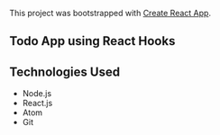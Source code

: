 This project was bootstrapped with [Create React App](https://github.com/facebook/create-react-app).

## Todo App using React Hooks

## Technologies Used
* Node.js
* React.js
* Atom
* Git

